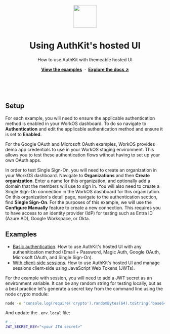 <p align="center">
    <img src="https://github.com/workos/authkit-examples/assets/896475/c11765ce-cf6c-4157-87fd-c7776b509657" width="72" height="72" />
    <h1 align="center">Using AuthKit's hosted UI</h1>
    <p align="center">How to use AuthKit with themeable hosted UI</p>
    <p align="center"><strong><a href="#examples">View the examples</a></strong>&nbsp;&nbsp;·&nbsp;&nbsp;<strong><a href="https://workos.com/docs/user-management">Explore the docs ↗</a></strong></p>
    <br><br><br>
</p>

## Setup

For each example, you will need to ensure the applicable authentication method is enabled in your WorkOS dashboard. To do so navigate to **Authentication** and edit the applicable authentication method and ensure it is set to **Enabled**.

For the Google OAuth and Microsoft OAuth examples, WorkOS provides demo app credentials to use in your WorkOS staging environment. This allows you to test these authentication flows without having to set up your own OAuth apps.

In order to test Single Sign-On, you will need to create an organization in your WorkOS dashboard. Navigate to **Organizations** and then **Create organization**. Enter a name for this organization, and optionally add a domain that the members will use to sign in. You will also need to create a Single Sign-On connection in the WorkOS dashboard for this organization. On this organization's detail page, navigate to the authentication section, find **Single Sign-On**. For the purposes of this example, we will use the **Configure Manually** feature to create a new connection. This requires you to have access to an identity provider (IdP) for testing such as Entra ID (Azure AD), Google Workspace, or Okta.

## Examples

- [Basic authentication](./basic/page.tsx). How to use AuthKit's hosted UI with any authenitication method (Email + Password, Magic Auth, Google OAuth, Microsoft OAuth, and Single Sign-On).
- [With client-side sessions](./with-session/page.tsx). How to use AuthKit's hosted UI and manage sessions client-side using JavaScript Web Tokens (JWTs).

For the example with session, you will need to add a JWT secret as an environment variable. It can be any random string for testing locally, but as a best practice let's generate a secret key from the command line using the node crypto module:

```bash
node -e "console.log(require('crypto').randomBytes(64).toString('base64'));"
```

And update the `.env.local` file:

```bash
# ...
JWT_SECRET_KEY="<your JTW secret>"
```
